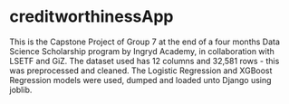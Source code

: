 # creditworthinessApp
This is the Capstone Project of Group 7 at the end of a four months Data Science Scholarship program by Ingryd Academy, in collaboration with LSETF and GiZ. The dataset used has 12 columns and 32,581 rows - this was preprocessed and cleaned. The Logistic Regression and XGBoost Regression models were used, dumped and loaded unto Django using joblib.
